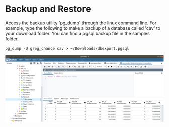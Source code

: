 # Backup and Restore

Access the backup utility 'pg_dump' through the linux command line. For example, type the following to make a backup of a database called 'cav' to your download folder. You can find a pgsql backup file in the samples folder.

``` linux
pg_dump -U greg_chance cav > ~/Downloads/dbexport.pgsql
```



![](../pics/csv_to_sql.png)